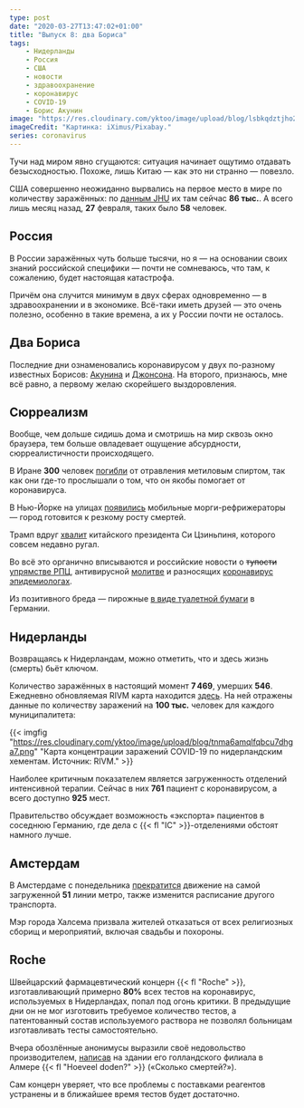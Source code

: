```yaml
---
type: post
date: "2020-03-27T13:47:02+01:00"
title: "Выпуск 8: два Бориса"
tags:
    - Нидерланды
    - Россия
    - США
    - новости
    - здравоохранение
    - коронавирус
    - COVID-19
    - Борис Акунин
image: "https://res.cloudinary.com/yktoo/image/upload/blog/lsbkqdztjho2ufdttm19.jpg"
imageCredit: "Картинка: iXimus/Pixabay."
series: coronavirus
---
```


Тучи над миром явно сгущаются: ситуация начинает ощутимо отдавать безысходностью. Похоже, лишь Китаю — как это ни странно — повезло.

США совершенно неожиданно вырвались на первое место в мире по количеству заражённых: по [данным JHU](https://gisanddata.maps.arcgis.com/apps/opsdashboard/index.html#/bda7594740fd40299423467b48e9ecf6) их там сейчас **86 тыс.**. А всего лишь месяц назад, **27** февраля, таких было **58** человек.

<!--more-->

## Россия

В России заражённых чуть больше тысячи, но я — на основании своих знаний российской специфики — почти не сомневаюсь, что там, к сожалению, будет настоящая катастрофа.

Причём она случится минимум в двух сферах одновременно — в здравоохранении и в экономике. Всё-таки иметь друзей — это очень полезно, особенно в такие времена, а их у России почти не осталось.

## Два Бориса

Последние дни ознаменовались коронавирусом у двух по-разному известных Борисов: [Акунина](https://www.facebook.com/borisakunin/posts/1554991674650840) и [Джонсона](https://meduza.io/news/2020/03/27/boris-dzhonson-zarazilsya-koronavirusom). На второго, признаюсь, мне всё равно, а первому желаю скорейшего выздоровления.

## Сюрреализм

Вообще, чем дольше сидишь дома и смотришь на мир сквозь окно браузера, тем больше овладевает ощущение абсурдности, сюрреалистичности происходящего.

В Иране **300** человек [погибли](https://www.scmp.com/news/world/middle-east/article/3077284/coronavirus-iran-false-belief-toxic-methanol-fights-covid-19) от отравления метиловым спиртом, так как они где-то прослышали о том, что он якобы помогает от коронавируса.

В Нью-Йорке на улицах [появились](https://edition.cnn.com/2020/03/26/us/makeshift-morgues-coronavirus-new-york/index.html) мобильные морги-рефрижераторы — город готовится к резкому росту смертей.

Трамп вдруг [хвалит](https://twitter.com/realDonaldTrump/status/1243407157321560071) китайского президента Си Цзиньпиня, которого совсем недавно ругал.

Во всё это органично вписываются и российские новости о ~~тупости~~ [упрямстве РПЦ](https://meduza.io/news/2020/03/26/pastyrskiy-dolg-budet-v-polnom-ob-eme-ispolnyatsya-rpts-otkazalas-zakryt-tserkvi), антивирусной [молитве](https://meduza.io/news/2020/03/22/patriarh-utverdil-spetsialnuyu-molitvu-protiv-koronavirusa) и разносящих [коронавирус эпидемиологах](https://habr.com/ru/post/493394/).

Из позитивного бреда — пирожные [в виде туалетной бумаги](https://nos.nl/video/2328493-duitse-bakker-verkoopt-eetbare-toiletrollen.html) в Германии.

## Нидерланды

Возвращаясь к Нидерландам, можно отметить, что и здесь жизнь (смерть) бьёт ключом.

Количество заражённых в настоящий момент **7 469**, умерших **546**. Ежедневно обновляемая RIVM карта находится [здесь](https://localfocus2.appspot.com/5e78902a63506). На ней отражены данные по количеству заражений на **100 тыс.** человек для каждого муниципалитета:

{{< imgfig "https://res.cloudinary.com/yktoo/image/upload/blog/tnma6amqlfqbcu7dhga7.png" "Карта концентрации заражений COVID-19 по нидерландским хементам. Источник: RIVM." >}}

Наиболее критичным показателем является загруженность отделений интенсивной терапии. Сейчас в них **761** пациент с коронавирусом, а всего доступно **925** мест.

Правительство обсуждает возможность «экспорта» пациентов в соседнюю Германию, где дела с {{< fl "IC" >}}-отделениями обстоят намного лучше.

## Амстердам

В Амстердаме с понедельника [прекратится](https://www.gvb.nl/klantenservice/nieuws/aangepaste-dienstverlening-en-dienstregeling) движение на самой загруженной **51** линии метро, также изменится расписание другого транспорта.

Мэр города Халсема призвала жителей отказаться от всех религиозных сборищ и мероприятий, включая свадьбы и похороны.

## Roche

Швейцарский фармацевтический концерн {{< fl "Roche" >}}, изготавливающий примерно **80%** всех тестов на коронавирус, используемых в Нидерландах, попал под огонь критики. В предыдущие дни он не мог изготовить требуемое количество тестов, а патентованный состав используемого раствора не позволял больницам изготавливать тесты самостоятельно.

Вчера обозлённые анонимусы выразили своё недовольство производителем, [написав](https://www.omroepflevoland.nl/nieuws/179621/gebouw-farmaceut-roche-beklad-met-tekst-hoeveel-doden) на здании его голландского филиала в Алмере {{< fl "Hoeveel doden?" >}} («Сколько смертей?»).

Сам концерн уверяет, что все проблемы с поставками реагентов устранены и в ближайшее время тестов будет достаточно.
